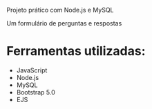 Projeto prático com Node.js e MySQL

Um formulário de perguntas e respostas

# Ferramentas utilizadas:
- JavaScript
- Node.js
- MySQL
- Bootstrap 5.0
- EJS


